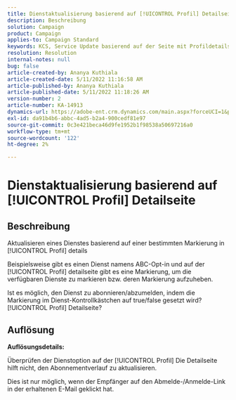 ```yaml
---
title: Dienstaktualisierung basierend auf [!UICONTROL Profil] Detailseite
description: Beschreibung
solution: Campaign
product: Campaign
applies-to: Campaign Standard
keywords: KCS, Service Update basierend auf der Seite mit Profildetails
resolution: Resolution
internal-notes: null
bug: false
article-created-by: Ananya Kuthiala
article-created-date: 5/11/2022 11:16:58 AM
article-published-by: Ananya Kuthiala
article-published-date: 5/11/2022 11:18:26 AM
version-number: 2
article-number: KA-14913
dynamics-url: https://adobe-ent.crm.dynamics.com/main.aspx?forceUCI=1&pagetype=entityrecord&etn=knowledgearticle&id=9bbe52db-1bd1-ec11-a7b5-0022480a8e40
exl-id: da91b4b6-abbc-4ad5-b2a4-900cedf81e97
source-git-commit: 0c3e421beca46d9fe1952b1f98538a50697216a0
workflow-type: tm+mt
source-wordcount: '122'
ht-degree: 2%

---
```


# Dienstaktualisierung basierend auf [!UICONTROL Profil] Detailseite

## Beschreibung


Aktualisieren eines Dienstes basierend auf einer bestimmten Markierung in [!UICONTROL Profil] details

Beispielsweise gibt es einen Dienst namens ABC-Opt-in und auf der [!UICONTROL Profil] detailseite gibt es eine Markierung, um die verfügbaren Dienste zu markieren bzw. deren Markierung aufzuheben.

Ist es möglich, den Dienst zu abonnieren/abzumelden, indem die Markierung im Dienst-Kontrollkästchen auf true/false gesetzt wird? [!UICONTROL Profil] Detailseite?

## Auflösung

<b>Auflösungsdetails:</b>

Überprüfen der Dienstoption auf der [!UICONTROL Profil] Die Detailseite hilft nicht, den Abonnementverlauf zu aktualisieren.

Dies ist nur möglich, wenn der Empfänger auf den Abmelde-/Anmelde-Link in der erhaltenen E-Mail geklickt hat.
